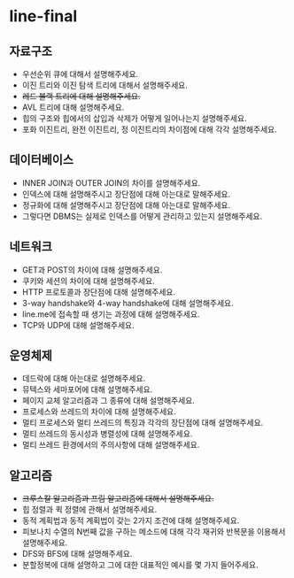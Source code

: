 # line-final
## 자료구조
- 우선순위 큐에 대해서 설명해주세요.
- 이진 트리와 이진 탐색 트리에 대해서 설명해주세요.
- ~~레드 블랙 트리에 대해 설명해주세요.~~
- AVL 트리에 대해 설명해주세요.
- 힙의 구조와 힙에서의 삽입과 삭제가 어떻게 일어나는지 설명해주세요.
- 포화 이진트리, 완전 이진트리, 정 이진트리의 차이점에 대해 각각 설명해주세요.
## 데이터베이스
- INNER JOIN과 OUTER JOIN의 차이를 설명해주세요.
- 인덱스에 대해 설명해주시고 장단점에 대해 아는대로 말해주세요.
- 정규화에 대해 설명해주시고 장단점에 대해 아는대로 말해주세요.
- 그렇다면 DBMS는 실제로 인덱스를 어떻게 관리하고 있는지 설명해주세요.
## 네트워크
- GET과 POST의 차이에 대해 설명해주세요.
- 쿠키와 세션의 차이에 대해 설명해주세요.
- HTTP 프로토콜과 장단점에 대해 설명해주세요.
- 3-way handshake와 4-way handshake에 대해 설명해주세요.
- line.me에 접속할 때 생기는 과정에 대해 설명해주세요.
- TCP와 UDP에 대해 설명해주세요.
## 운영체제
- 데드락에 대해 아는대로 설명해주세요.
- 뮤텍스와 세마포어에 대해 설명해주세요.
- 페이지 교체 알고리즘과 그 종류에 대해 설명해주세요.
- 프로세스와 쓰레드의 차이에 대해 설명해주세요.
- 멀티 프로세스와 멀티 쓰레드의 특징과 각각의 장단점에 대해 설명해주세요.
- 멀티 쓰레드의 동시성과 병렬성에 대해 설명해주세요.
- 멀티 쓰레드 환경에서의 주의사항에 대해 설명해주세요.
## 알고리즘
- ~~크루스칼 알고리즘과 프림 알고리즘에 대해서 설명해주세요.~~
- 힙 정렬과 퀵 정렬에 관해서 설명해주세요.
- 동적 계획법과 동적 계획법이 갖는 2가지 조건에 대해 설명해주세요.
- 피보나치 수열의 N번째 값을 구하는 메소드에 대해 각각 재귀와 반복문을 이용해서 설명해주세요.
- DFS와 BFS에 대해 설명해주세요.
- 분할정복에 대해 설명하고 그에 대한 대표적인 예시를 몇 가지 들어주세요.
